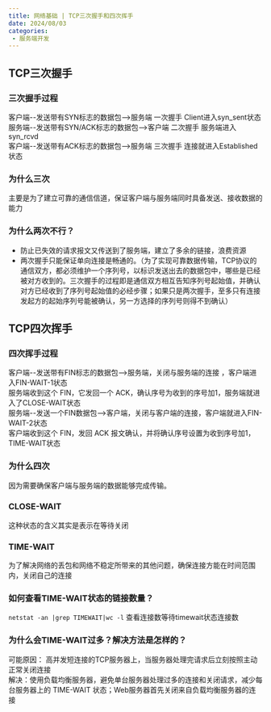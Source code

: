 ```yaml
---
title: 网络基础 | TCP三次握手和四次挥手
date: 2024/08/03
categories:
 - 服务端开发
---
```

## TCP三次握手
### 三次握手过程
客户端--发送带有SYN标志的数据包-->服务端 一次握手 Client进入syn_sent状态<br/>
服务端--发送带有SYN/ACK标志的数据包-->客户端 二次握手 服务端进入syn_rcvd<br/>
客户端--发送带有ACK标志的数据包-->服务端 三次握手 连接就进入Established状态

### 为什么三次
主要是为了建立可靠的通信信道，保证客户端与服务端同时具备发送、接收数据的能力

### 为什么两次不行？
- 防止已失效的请求报文又传送到了服务端，建立了多余的链接，浪费资源
- 两次握手只能保证单向连接是畅通的。（为了实现可靠数据传输，TCP协议的通信双方，都必须维护一个序列号，以标识发送出去的数据包中，哪些是已经被对方收到的。三次握手的过程即是通信双方相互告知序列号起始值，并确认对方已经收到了序列号起始值的必经步骤；如果只是两次握手，至多只有连接发起方的起始序列号能被确认，另一方选择的序列号则得不到确认）

## TCP四次挥手
### 四次挥手过程
客户端--发送带有FIN标志的数据包-->服务端，关闭与服务端的连接 ，客户端进入FIN-WAIT-1状态<br/>
服务端收到这个 FIN，它发回一个 ACK，确认序号为收到的序号加1，服务端就进入了CLOSE-WAIT状态<br/>
服务端--发送一个FIN数据包-->客户端，关闭与客户端的连接，客户端就进入FIN-WAIT-2状态<br/>
客户端收到这个 FIN，发回 ACK 报文确认，并将确认序号设置为收到序号加1，TIME-WAIT状态

### 为什么四次
因为需要确保客户端与服务端的数据能够完成传输。

### CLOSE-WAIT
这种状态的含义其实是表示在等待关闭

### TIME-WAIT
为了解决网络的丢包和网络不稳定所带来的其他问题，确保连接方能在时间范围内，关闭自己的连接

### 如何查看TIME-WAIT状态的链接数量？
`netstat -an |grep TIMEWAIT|wc -l` 查看连接数等待timewait状态连接数

### 为什么会TIME-WAIT过多？解决方法是怎样的？
可能原因： 高并发短连接的TCP服务器上，当服务器处理完请求后立刻按照主动正常关闭连接<br/>
解决：使用负载均衡服务器，避免单台服务器处理过多的连接和关闭请求，减少每台服务器上的 TIME-WAIT 状态；Web服务器首先关闭来自负载均衡服务器的连接